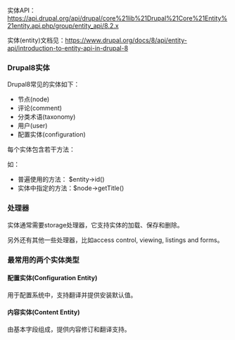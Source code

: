 实体API：https://api.drupal.org/api/drupal/core%21lib%21Drupal%21Core%21Entity%21entity.api.php/group/entity_api/8.2.x

实体(entity)文档见：https://www.drupal.org/docs/8/api/entity-api/introduction-to-entity-api-in-drupal-8

### Drupal8实体
Drupal8常见的实体如下：

* 节点(node)
* 评论(comment)
* 分类术语(taxonomy)
* 用户(user)
* 配置实体(configuration)

每个实体包含若干方法：

如：

* 普遍使用的方法： $entity->id()
* 实体中指定的方法：$node->getTitle()

### 处理器
实体通常需要storage处理器，它支持实体的加载、保存和删除。

另外还有其他一些处理器，比如access control, viewing, listings and forms。

### 最常用的两个实体类型

#### 配置实体(Configuration Entity)
用于配置系统中，支持翻译并提供安装默认值。

#### 内容实体(Content Entity)
由基本字段组成，提供内容修订和翻译支持。